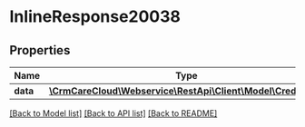 # InlineResponse20038

## Properties
Name | Type | Description | Notes
------------ | ------------- | ------------- | -------------
**data** | [**\CrmCareCloud\Webservice\RestApi\Client\Model\CreditType**](CreditType.md) |  | [optional] 

[[Back to Model list]](../../README.md#documentation-for-models) [[Back to API list]](../../README.md#documentation-for-api-endpoints) [[Back to README]](../../README.md)

